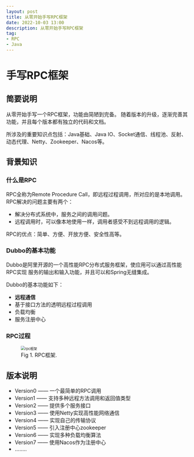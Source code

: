 ```yaml
---
layout: post
title: 从零开始手写RPC框架
date: 2022-10-03 13:00
description: 从零开始手写RPC框架
tag:
- RPC
- Java
---
```


# 手写RPC框架

## 简要说明
从零开始手写一个RPC框架，功能由简陋到完备。
随着版本的升级，逐渐完善其功能，并且每个版本都有独立的代码和文档。

所涉及的重要知识点包括：Java基础、Java IO、Socket通信、线程池、反射、动态代理、Netty、Zookeeper、Nacos等。

## 背景知识

### 什么是RPC

RPC全称为Remote Procedure Call，即远程过程调用，所对应的是本地调用。
RPC解决的问题主要有两个：
    
* 解决分布式系统中，服务之间的调用问题。
* 远程调用时，可以像本地使用一样，调用者感受不到远程调用的逻辑。

RPC的优点：简单、方便、开放方便、安全性高等。

### Dubbo的基本功能

Dubbo是阿里开源的一个高性能RPC分布式服务框架，使应用可以通过高性能RPC实现
服务的输出和输入功能，并且可以和Spring无缝集成。

Dubbo的基本功能如下：

* **远程通信**
* 基于接口方法的透明远程过程调用
* 负载均衡
* 服务注册中心

### RPC过程

<figure>
<img src="https://s1.ax1x.com/2023/06/18/pC1uyBF.png" alt="rpc框架" style="zoom: 67%;">
<figcaption>Fig 1. RPC框架.</figcaption>
</figure>

## 版本说明

* Version0 —— 一个最简单的RPC调用 
* Version1 —— 支持多种远程方法调用和返回值类型 
* Version2 —— 提供多个服务接口
* Version3 —— 使用Netty实现高性能网络通信 
* Version4 —— 实现自己的传输协议
* Version5 —— 引入注册中心zookeeper
* Version6 —— 实现多种负载均衡算法
* Version7 —— 使用Nacos作为注册中心
* ........


